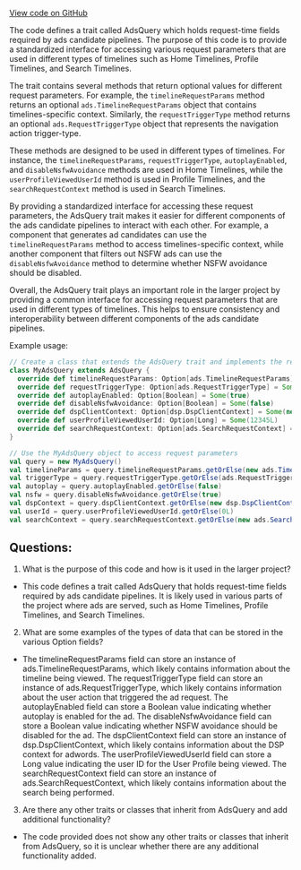 [View code on GitHub](https://github.com/misbahsy/the-algorithm/product-mixer/component-library/src/main/scala/com/twitter/product_mixer/component_library/model/query/ads/AdsQuery.scala)

The code defines a trait called AdsQuery which holds request-time fields required by ads candidate pipelines. The purpose of this code is to provide a standardized interface for accessing various request parameters that are used in different types of timelines such as Home Timelines, Profile Timelines, and Search Timelines. 

The trait contains several methods that return optional values for different request parameters. For example, the `timelineRequestParams` method returns an optional `ads.TimelineRequestParams` object that contains timelines-specific context. Similarly, the `requestTriggerType` method returns an optional `ads.RequestTriggerType` object that represents the navigation action trigger-type. 

These methods are designed to be used in different types of timelines. For instance, the `timelineRequestParams`, `requestTriggerType`, `autoplayEnabled`, and `disableNsfwAvoidance` methods are used in Home Timelines, while the `userProfileViewedUserId` method is used in Profile Timelines, and the `searchRequestContext` method is used in Search Timelines. 

By providing a standardized interface for accessing these request parameters, the AdsQuery trait makes it easier for different components of the ads candidate pipelines to interact with each other. For example, a component that generates ad candidates can use the `timelineRequestParams` method to access timelines-specific context, while another component that filters out NSFW ads can use the `disableNsfwAvoidance` method to determine whether NSFW avoidance should be disabled. 

Overall, the AdsQuery trait plays an important role in the larger project by providing a common interface for accessing request parameters that are used in different types of timelines. This helps to ensure consistency and interoperability between different components of the ads candidate pipelines. 

Example usage:

```scala
// Create a class that extends the AdsQuery trait and implements the required methods
class MyAdsQuery extends AdsQuery {
  override def timelineRequestParams: Option[ads.TimelineRequestParams] = Some(new ads.TimelineRequestParams())
  override def requestTriggerType: Option[ads.RequestTriggerType] = Some(ads.RequestTriggerType.Click)
  override def autoplayEnabled: Option[Boolean] = Some(true)
  override def disableNsfwAvoidance: Option[Boolean] = Some(false)
  override def dspClientContext: Option[dsp.DspClientContext] = Some(new dsp.DspClientContext())
  override def userProfileViewedUserId: Option[Long] = Some(12345L)
  override def searchRequestContext: Option[ads.SearchRequestContext] = Some(new ads.SearchRequestContext())
}

// Use the MyAdsQuery object to access request parameters
val query = new MyAdsQuery()
val timelineParams = query.timelineRequestParams.getOrElse(new ads.TimelineRequestParams())
val triggerType = query.requestTriggerType.getOrElse(ads.RequestTriggerType.Impression)
val autoplay = query.autoplayEnabled.getOrElse(false)
val nsfw = query.disableNsfwAvoidance.getOrElse(true)
val dspContext = query.dspClientContext.getOrElse(new dsp.DspClientContext())
val userId = query.userProfileViewedUserId.getOrElse(0L)
val searchContext = query.searchRequestContext.getOrElse(new ads.SearchRequestContext())
```
## Questions: 
 1. What is the purpose of this code and how is it used in the larger project?
- This code defines a trait called AdsQuery that holds request-time fields required by ads candidate pipelines. It is likely used in various parts of the project where ads are served, such as Home Timelines, Profile Timelines, and Search Timelines.

2. What are some examples of the types of data that can be stored in the various Option fields?
- The timelineRequestParams field can store an instance of ads.TimelineRequestParams, which likely contains information about the timeline being viewed. The requestTriggerType field can store an instance of ads.RequestTriggerType, which likely contains information about the user action that triggered the ad request. The autoplayEnabled field can store a Boolean value indicating whether autoplay is enabled for the ad. The disableNsfwAvoidance field can store a Boolean value indicating whether NSFW avoidance should be disabled for the ad. The dspClientContext field can store an instance of dsp.DspClientContext, which likely contains information about the DSP context for adwords. The userProfileViewedUserId field can store a Long value indicating the user ID for the User Profile being viewed. The searchRequestContext field can store an instance of ads.SearchRequestContext, which likely contains information about the search being performed.

3. Are there any other traits or classes that inherit from AdsQuery and add additional functionality?
- The code provided does not show any other traits or classes that inherit from AdsQuery, so it is unclear whether there are any additional functionality added.